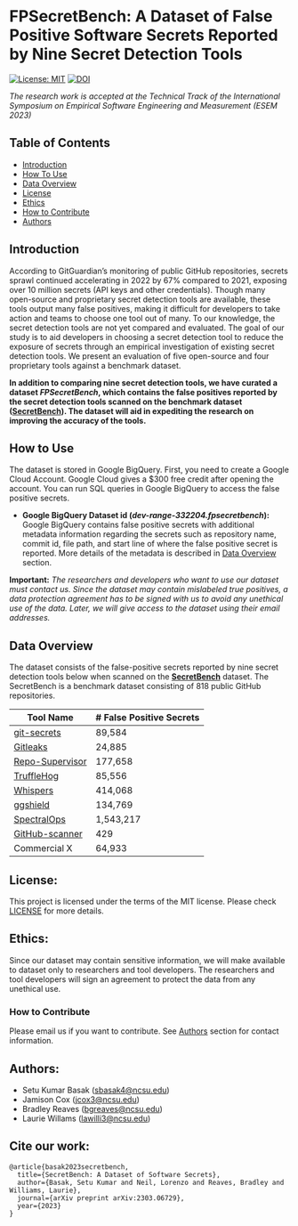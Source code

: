 

# FPSecretBench: A Dataset of False Positive Software Secrets Reported by Nine Secret Detection Tools

[![License: MIT](https://img.shields.io/badge/License-MIT-yellow.svg)](https://opensource.org/licenses/MIT) 
[![DOI](https://zenodo.org/badge/DOI/10.5281/zenodo.7571266.svg)](https://doi.org/10.5281/zenodo.7555981)

*The research work is accepted at the Technical Track of the International Symposium on Empirical Software Engineering and Measurement (ESEM 2023)*

## Table of Contents
   * [Introduction](#introduction)
   * [How To Use](#how-to-use)
   * [Data Overview](#data-overview)
   * [License](#license)
   * [Ethics](#ethics)
   * [How to Contribute](#how-to-contribute)
   * [Authors](#authors)

## Introduction

According to GitGuardian’s monitoring of public GitHub repositories, secrets sprawl continued accelerating in 2022 by 67% compared to 2021, exposing over 10 million secrets (API keys and other credentials). Though many open-source and proprietary secret detection tools are available, these tools output many false positives, making it difficult for developers to take action and teams to choose one tool out of many. To our knowledge, the secret detection tools are not yet compared and evaluated. The goal of our study is to aid developers in choosing a secret detection tool to reduce the exposure of secrets through an empirical investigation of existing secret detection tools. We present an evaluation of five open-source and four proprietary tools against a benchmark dataset.

**In addition to comparing nine secret detection tools, we have curated a dataset *FPSecretBench*, which contains the false positives reported by the secret detection tools scanned on the benchmark dataset ([SecretBench](https://github.com/setu1421/SecretBench)). The dataset will aid in expediting the research on improving the accuracy of the tools.** 

## How to Use

The dataset is stored in Google BigQuery. First, you need to create a Google Cloud Account. Google Cloud gives a $300 free credit after opening the account. You can run SQL queries in Google BigQuery to access the false positive secrets.

 - **Google BigQuery Dataset id (*dev-range-332204.fpsecretbench*):**  Google BigQuery contains false positive secrets with additional metadata information regarding the secrets such as repository name, commit id, file path, and start line of where the false positive secret is reported. More details of the metadata is described in [Data Overview](#data-overview) section.

**Important:** *The researchers and developers who want to use our dataset must contact us. Since the dataset may contain mislabeled true positives, a data protection agreement has to be signed with us to avoid any unethical use of the data. Later, we will give access to the dataset using their email addresses.*

## Data Overview

The dataset consists of the false-positive secrets reported by nine secret detection tools below when scanned on the **[SecretBench](https://github.com/setu1421/SecretBench)** dataset. The SecretBench is a benchmark dataset consisting of 818 public GitHub repositories.

|Tool Name|# False Positive Secrets|
|--------|--------|
|[git-secrets](https://github.com/awslabs/git-secrets)|89,584||
|[Gitleaks](https://github.com/gitleaks/gitleaks)|24,885|
|[Repo-Supervisor](https://github.com/auth0/repo-supervisor)|177,658|
|[TruffleHog](https://github.com/trufflesecurity/trufflehog)|85,556|
|[Whispers](https://github.com/Skyscanner/whispers)|414,068|
|[ggshield](https://github.com/GitGuardian/ggshield)|134,769|
|[SpectralOps](https://spectralops.io/)|1,543,217|
|[GitHub-scanner](https://docs.github.com/en/code-security/secret-scanning/configuring-secret-scanning-for-your-repositories)|429|
|Commercial X|64,933|

## License:

This project is licensed under the terms of the MIT license. Please check [LICENSE](https://github.com/setu1421/FPSecretBench/blob/main/LICENSE) for more details.


## Ethics:
Since our dataset may contain sensitive information, we will make available to dataset only to researchers and tool developers. The researchers and tool developers will sign an agreement to protect the data from any unethical use.

### How to Contribute

Please email us if you want to contribute. See [Authors](#authors) section for contact information.

## Authors:
 - Setu Kumar Basak (sbasak4@ncsu.edu)
 - Jamison Cox (jcox3@ncsu.edu)
 - Bradley Reaves (bgreaves@ncsu.edu)
 - Laurie Willams (lawilli3@ncsu.edu) 
 
## Cite our work:

```
@article{basak2023secretbench,
  title={SecretBench: A Dataset of Software Secrets},
  author={Basak, Setu Kumar and Neil, Lorenzo and Reaves, Bradley and Williams, Laurie},
  journal={arXiv preprint arXiv:2303.06729},
  year={2023}
} 

